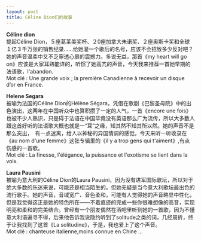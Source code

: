 ```yaml
---
layout: post
title: Céline Dion们的故事
---
```


<p><a href="/node/40"></a><strong>Céline dion</strong><br />提起Céline Dion，５座葛莱美奖杯、２0座加拿大朱诺奖、２座奥斯卡奖和全球１亿３千万张的销售纪录……给她灌一个歌后的名号，应该不会招致多少反对吧？她的声音温柔中又不乏穿透心扉的震撼力。多说无益，那首《my heart will go on》应该是大家耳熟能详的，听惯了她高亢的声音，今天我来推荐一首她早期的法语歌，l&#39;abandon.<br />Mot clé : Une grande voix ; la première Canadienne à recevoir un disque d’or en France. </p>
<p><a href="/node/41"></a><strong>Helene Segara</strong><br />被喻为法国的Céline Dion的Hélène Ségara，凭借在歌剧《巴黎圣母院》中的出色演出，这两年在中国听众中也算积攒了一定的人气，一首《encore une fois》也被不少人熟识，只是碍于法语在中国毕竟没有英语那么广为流传，所以大多数人跟这首好听的法语歌大概也就是一“耳”之缘，知其然不知其所以然。她的声音不是那么突出，　有一点迷离，给人以神秘的异国情调的感觉。今天来听一听收录在《au nom d&#39;une femme》这张专辑里的《il y a trop gens qui t&#39;aiment》,有点伤感的一首歌。<br />Mot clé : La finesse, l&#39;élégance, la puissance et l&#39;exotisme se lient dans la voix.</p>
<p><a href="/node/42"></a><strong>Laura Pausini</strong><br />被喻为意大利的Céline Dion的Laura Pausini，因为没有进军国际歌坛，所以对于绝大多数的乐迷来说，可能还是相当陌生的。但她无疑是当今意大利歌坛最出色的流行歌手。她的声音，音域宽广、音色柔和，可能有人觉得她的声音略显中性化，但是我觉得这正是她的特色所在——不着痕迹的完成一些你很难想像的高音，实现明亮和柔和的完美结合。曾经有一个朋友偶然在酒吧里听到她的一首歌，因为不懂意大利语遍寻不得，后来他告诉我说隐约听到了solitude之类的词，几经周折，终于让我找到了这首《La solitudine》，于是，我也爱上了这个声音。<br />Mot clé : chanteuse italienne,moins connue en Chine &#8230;</p>
